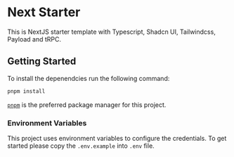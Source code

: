 # Next Starter

This is NextJS starter template with Typescript, Shadcn UI, Tailwindcss, Payload and tRPC.

## Getting Started

To install the depenendcies run the following command:

```bash
pnpm install
```

[`pnpm`](https://pnpm.io/installation) is the preferred package manager for this project.

### Environment Variables

This project uses environment variables to configure the credentials. To get started please copy the `.env.example` into `.env` file.

